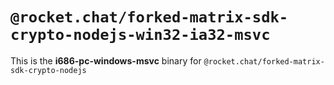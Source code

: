 # `@rocket.chat/forked-matrix-sdk-crypto-nodejs-win32-ia32-msvc`

This is the **i686-pc-windows-msvc** binary for `@rocket.chat/forked-matrix-sdk-crypto-nodejs`
